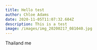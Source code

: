 ```yaml
---
title: Hello test
author: Chloe Adams
date: 2020-11-05T11:07:32.604Z
description: This is a test
image: /images/img_20200217_081040.jpg
---
```

Thailand me